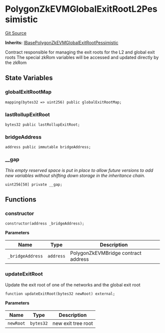 # PolygonZkEVMGlobalExitRootL2Pessimistic
[Git Source](https://github.com/agglayer/agglayer-contracts/blob/856b421eef55a77f98f6fed45beb5ed8e3023c16/contracts/previousVersions/pessimistic/PolygonZkEVMGlobalExitRootL2Pessimistic.sol)

**Inherits:**
[IBasePolygonZkEVMGlobalExitRootPessimistic](/contracts/previousVersions/pessimistic/IBasePolygonZkEVMGlobalExitRootPessimistic.sol/interface.IBasePolygonZkEVMGlobalExitRootPessimistic.md)

Contract responsible for managing the exit roots for the L2 and global exit roots
The special zkRom variables will be accessed and updated directly by the zkRom


## State Variables
### globalExitRootMap

```solidity
mapping(bytes32 => uint256) public globalExitRootMap;
```


### lastRollupExitRoot

```solidity
bytes32 public lastRollupExitRoot;
```


### bridgeAddress

```solidity
address public immutable bridgeAddress;
```


### __gap
*This empty reserved space is put in place to allow future versions to add new
variables without shifting down storage in the inheritance chain.*


```solidity
uint256[50] private __gap;
```


## Functions
### constructor


```solidity
constructor(address _bridgeAddress);
```
**Parameters**

|Name|Type|Description|
|----|----|-----------|
|`_bridgeAddress`|`address`|PolygonZkEVMBridge contract address|


### updateExitRoot

Update the exit root of one of the networks and the global exit root


```solidity
function updateExitRoot(bytes32 newRoot) external;
```
**Parameters**

|Name|Type|Description|
|----|----|-----------|
|`newRoot`|`bytes32`|new exit tree root|


